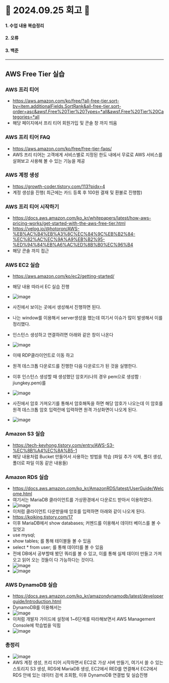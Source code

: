# 📝 2024.09.25 회고 📝
#### 1. 수업 내용 복습정리
#### 2. 오류
#### 3. 백준

---------------------------------

## AWS Free Tier 실습

### AWS 프리 티어
- https://aws.amazon.com/ko/free/?all-free-tier.sort-by=item.additionalFields.SortRank&all-free-tier.sort-order=asc&awsf.Free%20Tier%20Types=*all&awsf.Free%20Tier%20Categories=*all
- 해당 페이지에서 프리 티어 회원가입 및 콘솔 창 까지 띄움

### AWS 프리 티어 FAQ
- https://aws.amazon.com/ko/free/free-tier-faqs/
- AWS 프리 티어는 고객에게 서비스별로 지정된 한도 내에서 무료로 AWS 서비스를 살펴보고 사용해 볼 수 있는 기능을 제공

### AWS 계정 생성
- https://growth-coder.tistory.com/113?pidx=4
- 계정 생성을 진행( 최근에는 카드 등록 후 100원 결재 및 환불로 진행함)

### AWS 프리 티어 시작하기
- https://docs.aws.amazon.com/ko_kr/whitepapers/latest/how-aws-pricing-works/get-started-with-the-aws-free-tier.html
- https://velog.io/@hotoron/AWS-%EB%AC%B4%EB%A3%8C%EC%84%9C%EB%B2%84-%EC%82%AC%EC%9A%A9%EB%B2%95-%ED%94%84%EB%A6%AC%ED%8B%B0%EC%96%B4
- 해당 콘솔 까지 접근

### AWS EC2 실습
- https://aws.amazon.com/ko/ec2/getting-started/
- 해당 내용 따라서 EC 실습 진행
- ![image](https://github.com/user-attachments/assets/b94b8a43-7c62-45e1-be15-ff9865e0a6d9)
- 사진에서 보이는 곳에서 생성해서 진행하면 된다.
- 나는 window를 이용해서 server생성을 했는데 여기서 이슈가 많이 발생해서 이를 정리했다.

- 인스턴스 생성하고 연결하려면 아래와 같은 창이 나온다
- ![image](https://github.com/user-attachments/assets/012776d7-9cad-4a84-997b-20830af7e823)
- 이때 RDP클라이언트로 이동 하고
- 원격 데스크톱 다운로드를 진행한 다음 다운로드가 된 것을 실행한다.
- 이후 인스턴스 생성할 때 생성했던 암호키(나의 경우 pem으로 생성함 : jiungkey.pem)를
- ![image](https://github.com/user-attachments/assets/77640bb8-dd27-478a-841b-160c112745fe)
- 사진에서 암호 가져오기를 통해서 암호해독을 하면 해당 암호가 나오는데 이 암호를 원격 데스크톱 암호 입력란에 입력하면 원격 가상화면이 나오게 된다.
- ![image](https://github.com/user-attachments/assets/102b12c4-c96d-4f05-9d4f-0c8c9ae707f4)


### Amazon S3 실습
- https://tech-keyhong.tistory.com/entry/AWS-S3-%EC%8B%A4%EC%8A%B5-1
- 해당 내용처럼 Bucket 만들어서 사용하는 방법을 학습 (파일 추가 삭제, 폴더 생성, 폴더로 파일 이동 같은 내용들)

### Amazon RDS 실습
- https://docs.aws.amazon.com/ko_kr/AmazonRDS/latest/UserGuide/Welcome.html
- 여기서는 MariaDB 클라이언트를 가상환경에서 다운로드 받아서 이용하였다.
- ![image](https://github.com/user-attachments/assets/e261bf3b-d9fd-4b2c-8b1f-39b7ddd01c00)
- 이처럼 클라이언트 다운받을때 암호를 입력하면 아래와 같이 나오게 된다.
- https://koiking.tistory.com/17
- 이후 MariaDB에서 show databases; 커멘드를 이용해서 데이터 베이스를 볼 수 있엇고
- use mysql;
- show tables; 를 통해 테이블들 볼 수 있음
- select * from user; 를 통해 데이터를 볼 수 있음
- 전에 DB에서 공부할때 봤던 쿼리를 볼 수 있고, 이를 통해 실제 데이터 만들고 가져오고 읽어 오는 것들이 다 가능하다는 것이다.
- ![image](https://github.com/user-attachments/assets/9265da0b-705f-47a0-8a0f-5d5932580a3d)
- ![image](https://github.com/user-attachments/assets/da7e938a-6ac3-4e19-9335-93e2822a2d99)


### AWS DynamoDB 실습
- https://docs.aws.amazon.com/ko_kr/amazondynamodb/latest/developerguide/Introduction.html
- DynamoDB를 이용해서는
- ![image](https://github.com/user-attachments/assets/8a772224-a0a5-443c-b2a9-6c3892dc8743)
- 이처럼 개발자 가이드에 설정에 1~6단계를 따라해보면서 AWS Management Console에 학습법을 익힘
- ![image](https://github.com/user-attachments/assets/fbb2ff06-e76b-4f06-b4b4-e609e9259f59)

### 총정리
- ![image](https://github.com/user-attachments/assets/cb5f1dd4-1cb4-4f77-b06d-721d0a566e4c)
- AWS 계정 생성, 프리 티어 시작하면서 EC2로 가상 서버 만들기, 여기서 쓸 수 있는 스토리지 S3 생성, RDS에 MariaDB 생성, EC2에서 RED를 연결해서 EC2에서 RDS 안에 있는 데이터 검색 조회함, 이후 DynamoDB 연결법 및 실습진행


```
